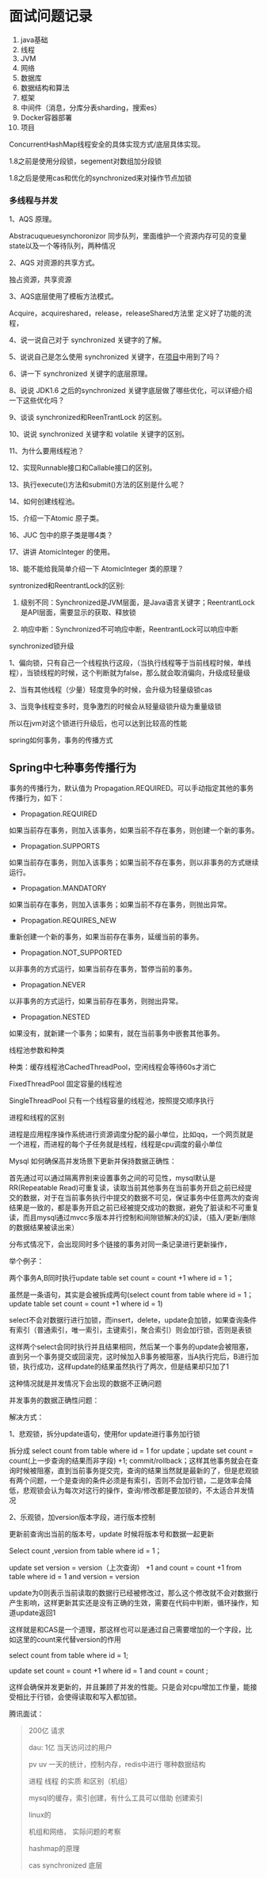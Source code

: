 # 面试问题记录

1. java基础
2. 线程
3. JVM
4. 网络
5. 数据库
6. 数据结构和算法
7. 框架
8. 中间件（消息，分库分表sharding，搜索es）
9. Docker容器部署
10. 项目



ConcurrentHashMap线程安全的具体实现方式/底层具体实现。

1.8之前是使用分段锁，segement对数组加分段锁

1.8之后是使用cas和优化的synchronized来对操作节点加锁

### 多线程与并发 



1、AQS 原理。

Abstracuqueuesynchoronizor 同步队列，里面维护一个资源内存可见的变量state以及一个等待队列，两种情况 

2、AQS 对资源的共享方式。

独占资源，共享资源

3、AQS底层使用了模板方法模式。

Acquire，acquireshared，release，releaseShared方法里   定义好了功能的流程，

4、说一说自己对于 synchronized 关键字的了解。



5、说说自己是怎么使用 synchronized 关键字，在[项目]()中用到了吗？



6、讲一下 synchronized 关键字的底层原理。



8、说说 JDK1.6 之后的synchronized 关键字底层做了哪些优化，可以详细介绍一下这些优化吗？

9、谈谈 synchronized和ReenTrantLock 的区别。

10、说说 synchronized 关键字和 volatile 关键字的区别。

11、为什么要用线程池？

12、实现Runnable接口和Callable接口的区别。

13、执行execute()方法和submit()方法的区别是什么呢？

14、如何创建线程池。

15、介绍一下Atomic 原子类。

16、JUC 包中的原子类是哪4类？

17、讲讲 AtomicInteger 的使用。

18、能不能给我简单介绍一下 AtomicInteger 类的原理？







syntronized和ReentrantLock的区别:

1. 级别不同：Synchronized是JVM层面，是Java语言关键字；ReentrantLock是API层面，需要显示的获取、释放锁

2. 响应中断：Synchronized不可响应中断，ReentrantLock可以响应中断



synchronized锁升级

1、偏向锁，只有自己一个线程执行这段，（当执行线程等于当前线程时候，单线程），当锁线程的时候，这个判断就为false，那么就会取消偏向，升级成轻量级

2、当有其他线程（少量）轻度竞争的时候，会升级为轻量级锁cas

3、当竞争线程变多时，竞争激烈的时候会从轻量级锁升级为重量级锁

所以在jvm对这个锁进行升级后，也可以达到比较高的性能





spring如何事务，事务的传播方式

## Spring中七种事务传播行为

事务的传播行为，默认值为 Propagation.REQUIRED。可以手动指定其他的事务传播行为，如下：

- Propagation.REQUIRED

如果当前存在事务，则加入该事务，如果当前不存在事务，则创建一个新的事务。

- Propagation.SUPPORTS

如果当前存在事务，则加入该事务；如果当前不存在事务，则以非事务的方式继续运行。

- Propagation.MANDATORY

如果当前存在事务，则加入该事务；如果当前不存在事务，则抛出异常。

- Propagation.REQUIRES_NEW

重新创建一个新的事务，如果当前存在事务，延缓当前的事务。

- Propagation.NOT_SUPPORTED

以非事务的方式运行，如果当前存在事务，暂停当前的事务。

- Propagation.NEVER

以非事务的方式运行，如果当前存在事务，则抛出异常。

- Propagation.NESTED

如果没有，就新建一个事务；如果有，就在当前事务中嵌套其他事务。





线程池参数和种类

种类：缓存线程池CachedThreadPool，空闲线程会等待60s才消亡

FixedThreadPool  固定容量的线程池

SingleThreadPool 只有一个线程容量的线程池，按照提交顺序执行





进程和线程的区别

进程是应用程序操作系统进行资源调度分配的最小单位，比如qq，一个网页就是一个进程，而进程的每个子任务就是线程，线程是cpu调度的最小单位





Mysql  如何确保高并发场景下更新并保持数据正确性：

首先通过可以通过隔离界别来设置事务之间的可见性，mysql默认是RR(Repeatable Read)可重复读，读取当前其他事务在当前事务开启之前已经提交的数据，对于在当前事务执行中提交的数据不可见，保证事务中任意两次的查询结果是一致的，都是事务开启之前已经被提交成功的数据，避免了脏读和不可重复读，而且mysql通过mvcc多版本并行控制和间隙锁解决的幻读，（插入/更新/删除的数据结果被读出来）

分布式情况下，会出现同时多个链接的事务对同一条记录进行更新操作，

举个例子：

两个事务A,B同时执行update table set count = count +1 where id = 1；

虽然是一条语句，其实是会被拆成两句(select count from table where id = 1；update table set count = count +1 where id = 1)

select不会对数据行进行加锁，而insert，delete，update会加锁，如果查询条件有索引（普通索引，唯一索引，主键索引，聚合索引）则会加行锁，否则是表锁

这样两个select会同时执行并且结果相同，然后某一个事务的update会被阻塞，直到另一个事务提交或回滚完，这时候加入B事务被阻塞，当A执行完后，B进行加锁，执行成功，这样update的结果虽然执行了两次，但是结果却只加了1

这种情况就是并发情况下会出现的数据不正确问题

并发事务的数据正确性问题：

解决方式：

1、悲观锁，拆分update语句，使用for update进行事务加行锁

拆分成 select count from table where id = 1 for update；update set count = count(上一步查询的结果而非字段) +1; commit/rollback；这样其他事务就会在查询时候被阻塞，直到当前事务提交完，查询的结果当然就是最新的了，但是悲观锁有两个问题，一个是查询的条件必须是有索引，否则不会加行锁，二是效率会降低，悲观锁会认为每次对这行的操作，查询/修改都是要加锁的，不太适合并发情况

2、乐观锁，加version版本字段，进行版本控制

更新前查询出当前的版本号，update 时候将版本号和数据一起更新

Select count ,version from table where id = 1；

update set version = version（上次查询） +1 and count = count +1 from table where id  = 1 and version = version

update为0则表示当前读取的数据行已经被修改过，那么这个修改就不会对数据行产生影响，这样更新其实还是没有正确的生效，需要在代码中判断，循环操作，知道update返回1

这样就是和CAS是一个道理，那这样也可以是通过自己需要增加的一个字段，比如这里的count来代替version的作用

select count from table where id = 1;

update set count = count +1 where id = 1 and count = count ;

这样会确保并发更新的，并且兼顾了并发的性能。只是会对cpu增加工作量，能接受相比于行锁，会使得读取和写入都加锁。





腾讯面试：

> 200亿  请求 
>
> dau: 1亿   当天访问过的用户
>
> pv uv  一天的统计，控制内存，redis中进行 哪种数据结构
>
> 进程  线程 的实质 和区别（机组）
>
> mysql的缓存，索引创建，有什么工具可以借助 创建索引
>
> linux的 
>
> 机组和网络， 实际问题的考察
>
> hashmap的原理
>
> cas synchronized 底层